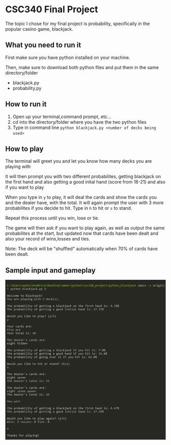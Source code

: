# CSC340 Final Project

The topic I chose for my final project is probability, specifically in the popular casino game, blackjack.

## What you need to run it

First make sure you have python installed on your machine.

Then, make sure to download both python files and put them in the same directory/folder
- blackjack.py
- probability.py

## How to run it
1. Open up your terminal,command prompt, etc... 
2. cd into the directory/folder where you have the two python files 
3. Type in command line `python blackjack.py <number of decks being used>`

## How to play

The terminal will greet you and let you know how many decks you are playing with

It will then prompt you with two different probabilites, getting blackjack on the first hand
and also getting a good inital hand (score from 18-21) and also if you want to play

When you type in `y` to play, it will deal the cards and show the cards you and the dealer have, with the total. It will again
prompt the user with 3 more probabilites if you decide to hit. Type in `h` to hit or `s` to stand.

Repeat this process until you win, lose or tie.

The game will then ask if you want to play again, as well as output the same probabilites at the start, but updated
now that cards have been dealt and also your record of wins,losses and ties.

Note: The deck will be "shuffled" automatically when 70% of cards have been dealt.

## Sample input and gameplay

![Sample Gameplay](python_final_example.png)
